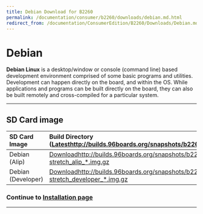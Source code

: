 ```yaml
---
title: Debian Download for B2260
permalink: /documentation/consumer/b2260/downloads/debian.md.html
redirect_from: /documentation/ConsumerEdition/B2260/Downloads/Debian.md.html
---
```

# Debian

**Debian Linux** is a desktop/window or console (command line) based development environment comprised of some basic programs and utilities. Development can happen directly on the board, and within the OS. While applications and programs can be built directly on the board, they can also be built remotely and cross-compiled for a particular system.

***

## SD Card image

|   SD Card Image   | Build Directory ([Latest]()http://builds.96boards.org/snapshots/b2260/linaro/debian/latest/) |
|:------------------|:------------------------------------|
|  Debian (Alip)  |[Download]()http://builds.96boards.org/snapshots/b2260/linaro/debian/latest/b2260-stretch_alip_*.img.gz |
|  Debian (Developer)  |[Download]()http://builds.96boards.org/snapshots/b2260/linaro/debian/latest/b2260-stretch_developer_*.img.gz |

### Continue to [Installation page](../installation/)

***
